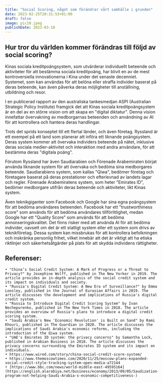 ```yaml
---
title: "Social Scoring, något som förändrar vårt samhälle i grunden"
date: 2023-02-25T20:31:53+01:00
draft: false
image: pic10.jpeg
publishDate: 2023-03-18
---
```

## Hur tror du världen kommer förändras till följd av social scoring?

Kinas sociala kreditpoängsystem, som utvärderar individuellt beteende och aktiviteter för att bestämma sociala kreditpoäng, har blivit en av de mest kontroversiella innovationerna i Kina under det senaste decenniet. Systemet, som kan användas för att belöna eller straffa individer baserat på deras beteende, kan även påverka deras möjligheter till anställning, utbildning och resor.

I en publicerad rapport av den australiska tankesmedjan ASPI (Australian Strategic Policy Institute) framgick det att Kinas sociala kreditpoängsystem är en del av en större vision om att skapa en "digital diktatur". Denna vision innefattar övervakning av medborgarnas beteenden och användning av AI för att kontrollera och hantera deras handlingar.

Trots det sprids konseptet till ett flertal länder, och även företag. Ryssland är ett exempel på ett land som planerar att införa ett liknande poängsystem. Deras system kommer att övervaka individers beteende på nätet, inklusive deras sociala medier-aktivitet och interaktion med andra användare, för att bestämma deras "digitala poäng".

Förutom Ryssland har även Saudiarabien och Förenade Arabemiraten börjat använda liknande system för att övervaka och bedöma sina medborgares beteende. Saudiarabiens system, som kallas "Qiwa", bedömer företag och företagare baserat på deras prestationer och efterlevnad av landets lagar och regler. Förenade Arabemiratens system, som heter "Emirates ID", bedömer medborgare utifrån deras beteende och aktiviteter, likt Kinas system.

Även teknikgiganter som Facebook och Google har sina egna poängsystem för att bedöma användares beteenden. Facebook har ett "trustworthiness score" som används för att bedöma användares tillförlitlighet, medan Google har ett "Quality Score" som används för att bedöma annonseringskvalitet.
Det finns risker med att använda AI för att bedöma individer, oavsett om det är ett statligt system eller ett system som drivs av teknikföretag. Dessa system kan missbrukas för att kontrollera befolkningen och inskränka personlig frihet, vilket innebär att det är viktigt att ha etiska riktlinjer och säkerhetsåtgärder på plats för att skydda individens rättigheter.

## Referenser:
    • "China’s Social Credit System: A Mark of Progress or a Threat to Privacy?" by Josephine Wolff, published in The New Yorker in 2019. The article provides an in-depth analysis of the social credit system and its impact on individuals and society.
    • "Russia's Digital Credit System: A New Era of Surveillance?" by Emma Loosley, published in the Journal of Eurasian Affairs in 2019. The article discusses the development and implications of Russia's digital credit system.
    • "Russia to Introduce Digital Credit Scoring System" by Ivan Nechepurenko, published in The New York Times in 2018. The article provides an overview of Russia's plans to introduce a digital credit scoring system.
    • "Saudi Arabia's New 'Economic Revolution' is Built on Sand" by Rami Khouri, published in The Guardian in 2020. The article discusses the implications of Saudi Arabia's economic reforms, including the introduction of the Qiwa system.
    • "UAE's Emirates ID system: the privacy concerns" by Samantha Lock, published in Arabian Business in 2018. The article discusses the privacy concerns surrounding the Emirates ID system and its impact on individuals.
    • https://www.wired.com/story/china-social-credit-score-system/
    • https://www.themoscowtimes.com/2020/11/25/moscow-plans-expanded-social-credit-style-tracking-system-open-media-a72144
    • [https://www.bbc.com/news/world-middle-east-49595164](https://english.alarabiya.net/business/economy/2013/09/05/Saudization-program-not-helping-Saudi-Arabia-s-economic-competitiveness-)
